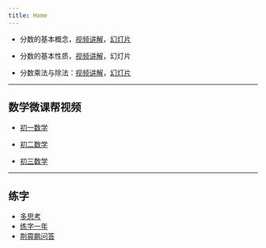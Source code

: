 ```yaml
---
title: Home
---
```


- 分数的基本概念，[视频讲解](https://www.bilibili.com/video/BV1St41127be/)，[幻灯片](/slides/fraction-01.html)

- 分数的基本性质，[视频讲解](https://www.bilibili.com/video/BV1St411274b)，幻灯片

- 分数乘法与除法：[视频讲解](https://www.bilibili.com/video/BV1ot41127M2/)，[幻灯片](/slides/fraction-02.html)


<!-- ---
[十字交乘法](https://www.bilibili.com/video/BV1ZW411x78T/) -->

---
## 数学微课帮视频

- [初一数学](https://www.bilibili.com/video/BV114411Q7Y4)

- [初二数学](https://www.bilibili.com/video/BV1DJ411w7Th)

- [初三数学](https://www.bilibili.com/video/BV17E41167hm)

---
## 练字

- [多思考](https://www.bilibili.com/video/BV1dp4y1i7vh)
- [练字一年](https://www.bilibili.com/video/BV1WE411d7ff/)
- [荆霄鹏问答](https://www.bilibili.com/video/BV1iD4y1S7ox)
